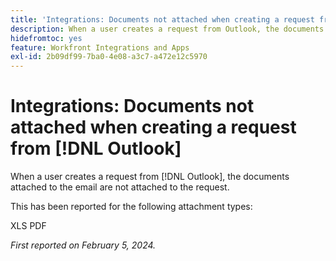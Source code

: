```yaml
---
title: 'Integrations: Documents not attached when creating a request from Outlook'
description: When a user creates a request from Outlook, the documents attached to the email are not attached to the request.
hidefromtoc: yes
feature: Workfront Integrations and Apps
exl-id: 2b09df99-7ba0-4e08-a3c7-a472e12c5970
---
```

# Integrations: Documents not attached when creating a request from [!DNL Outlook]

When a user creates a request from [!DNL Outlook], the documents attached to the email are not attached to the request.

This has been reported for the following attachment types:

XLS
PDF

_First reported on February 5, 2024._
